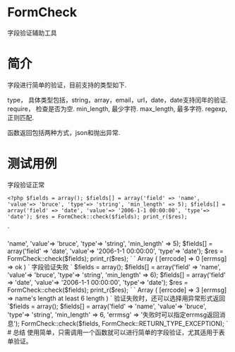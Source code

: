 FormCheck
======

字段验证辅助工具

# 简介

字段进行简单的验证，目前支持的类型如下.

type， 具体类型包括，string，array，email，url，date，date支持闰年的验证.
require， 检查是否为空.
min_length, 最少字符.
max_length, 最多字符.
regexp, 正则匹配.

函数返回包括两种方式，json和抛出异常.

# 测试用例

字段验证正常

`<?php
     $fields = array();
	 $fields[] = array('field' => 'name', 'value'=> 'bruce', 'type'=> 'string', 'min_length' => 5);
     $fields[] = array('field' => 'date', 'value'=> '2006-1-1 00:00:00', 'type'=> 'date');
	 $res = FormCheck::check($fields);
	 print_r($res);
`

`
<?php
$fields = array();
$fields[] = array('field' => 'name', 'value'=> 'bruce', 'type'=> 'string', 'min_length' => 5);
$fields[] = array('field' => 'date', 'value'=> '2006-1-1 00:00:00', 'type'=> 'date');
$res = FormCheck::check($fields);
print_r($res);
`
`
Array
(
    [errcode] => 0
    [errmsg] => ok
)
`
字段验证失败

`
$fields = array();
$fields[] = array('field' => 'name', 'value'=> 'bruce', 'type'=> 'string', 'min_length' => 6);
$fields[] = array('field' => 'date', 'value'=> '2006-1-1 00:00:00', 'type'=> 'date');
$res = FormCheck::check($fields);
print_r($res);
`

`
Array
(
    [errcode] => 3
    [errmsg] => name's length at least 6 length
)
`

验证失败时，还可以选择用异常形式返回

`$fields = array();
$fields[] = array('field' => 'name', 'value'=> 'bruce', 'type'=> 'string', 'min_length' => 6, 'errmsg' => '失败时可以指定errmsg返回消息');
FormCheck::check($fields, FormCheck::RETURN_TYPE_EXCEPTION);
`
# 总结

使用简单，只需调用一个函数就可以进行简单的字段验证，尤其适用于表单验证。
